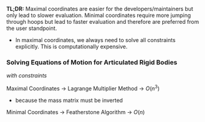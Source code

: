 **TL;DR:** Maximal coordinates are easier for the developers/maintainers but only lead to slower evaluation. Minimal coordinates require more jumping through hoops but lead to faster evaluation and therefore are preferred from the user standpoint.

- In maximal coordinates, we always need to solve all constraints explicitly. This is computationally expensive.

### Solving Equations of Motion for Articulated Rigid Bodies
*with constraints*

Maximal Coordinates -> Lagrange Multiplier Method -> $O(n^3)$
- because the mass matrix must be inverted

Minimal Coordinates -> Featherstone Algorithm -> $O(n)$

